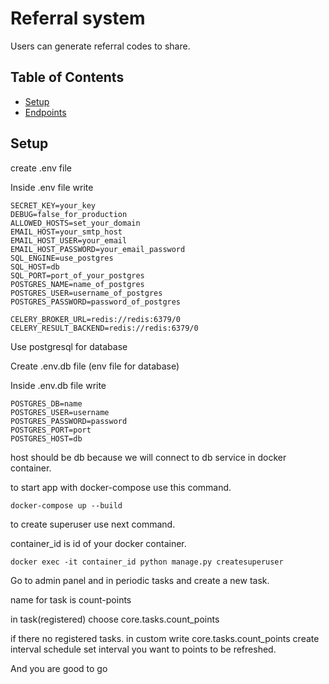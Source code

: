 # Referral system

Users can generate referral codes to share.

## Table of Contents

* [Setup](#setup)
* [Endpoints](#endpoints)

## Setup


create .env file 

Inside .env file write
```
SECRET_KEY=your_key
DEBUG=false_for_production
ALLOWED_HOSTS=set_your_domain
EMAIL_HOST=your_smtp_host
EMAIL_HOST_USER=your_email
EMAIL_HOST_PASSWORD=your_email_password
SQL_ENGINE=use_postgres
SQL_HOST=db
SQL_PORT=port_of_your_postgres
POSTGRES_NAME=name_of_postgres
POSTGRES_USER=username_of_postgres
POSTGRES_PASSWORD=password_of_postgres

CELERY_BROKER_URL=redis://redis:6379/0
CELERY_RESULT_BACKEND=redis://redis:6379/0
```

Use postgresql for database



Create .env.db file (env file for database)

Inside .env.db file write

```
POSTGRES_DB=name
POSTGRES_USER=username
POSTGRES_PASSWORD=password
POSTGRES_PORT=port
POSTGRES_HOST=db
```

host should be db because we will connect to db service in docker container.

to start app with docker-compose use this command.

```
docker-compose up --build
```


to create superuser use next command.

container_id is id of your docker container.
```
docker exec -it container_id python manage.py createsuperuser
```

Go to admin panel and in periodic tasks and create a new task.

name for task is count-points

in task(registered) choose core.tasks.count_points

if there no registered tasks. 
in custom write core.tasks.count_points
create interval schedule set interval you want to points to be refreshed.

And you are good to go



 
